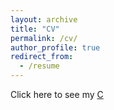 ```yaml
---
layout: archive
title: "CV"
permalink: /cv/
author_profile: true
redirect_from:
  - /resume
---
```


Click here to see my [C](files/CV__Gonzalo_Contreras.pdf)


